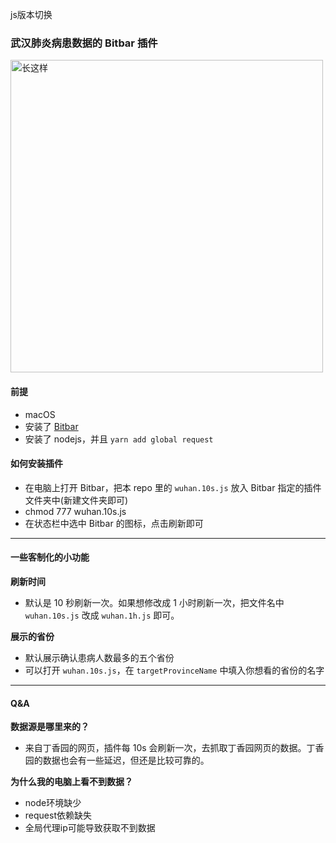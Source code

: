 js版本切换

### 武汉肺炎病患数据的 Bitbar 插件

<img src="https://i.loli.net/2020/01/30/WKtxIhVFrM5swyT.png" alt="长这样" width="500">

#### 前提
- macOS
- 安装了 [Bitbar](https://getbitbar.com)
- 安装了 nodejs，并且 `yarn add global request`

#### 如何安装插件
- 在电脑上打开 Bitbar，把本 repo 里的 `wuhan.10s.js` 放入 Bitbar 指定的插件文件夹中(新建文件夹即可)
- chmod 777 wuhan.10s.js
- 在状态栏中选中 Bitbar 的图标，点击刷新即可

---

#### 一些客制化的小功能

**刷新时间**
- 默认是 10 秒刷新一次。如果想修改成 1 小时刷新一次，把文件名中 `wuhan.10s.js` 改成 `wuhan.1h.js` 即可。

**展示的省份**
- 默认展示确认患病人数最多的五个省份
- 可以打开 `wuhan.10s.js`，在 `targetProvinceName` 中填入你想看的省份的名字

---

#### Q&A

**数据源是哪里来的？**
- 来自丁香园的网页，插件每 10s 会刷新一次，去抓取丁香园网页的数据。丁香园的数据也会有一些延迟，但还是比较可靠的。

**为什么我的电脑上看不到数据？**
- node环境缺少
- request依赖缺失
- 全局代理ip可能导致获取不到数据
